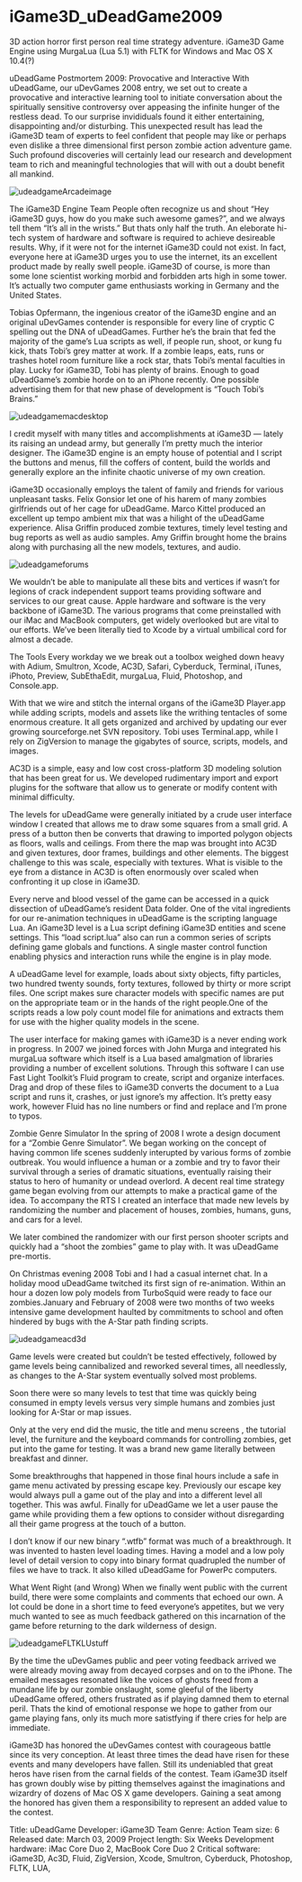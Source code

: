 # iGame3D_uDeadGame2009
3D action horror first person real time strategy adventure.
iGame3D Game Engine using MurgaLua (Lua 5.1) with FLTK for Windows and Mac OS X 10.4(?)

uDeadGame Postmortem 2009:
Provocative and Interactive
With uDeadGame, our uDevGames 2008 entry, we set out to create a provocative and interactive learning tool to initiate conversation about the spiritually sensitive controversy over appeasing the infinite hunger of the restless dead. To our surprise invididuals found it either entertaining, disappointing and/or disturbing. This unexpected result has lead the iGame3D team of experts to feel confident that people may like or perhaps even dislike a three dimensional first person zombie action adventure game. Such profound discoveries will certainly lead our research and development team to rich and meaningful technologies that will with out a doubt benefit all mankind.

![udeadgameArcadeimage](https://user-images.githubusercontent.com/238475/40210498-8308f20e-5a02-11e8-8981-60ac5fb18b98.png)


The iGame3D Engine Team
People often recognize us and shout “Hey iGame3D guys, how do you make such awesome games?”, and we always tell them “It’s all in the wrists.” But thats only half the truth. An eleborate hi-tech system of hardware and software is required to achieve desireable results. Why, if it were not for the internet iGame3D could not exist. In fact, everyone here at iGame3D urges you to use the internet, its an excellent product made by really swell people. iGame3D of course, is more than some lone scientist working morbid and forbidden arts high in some tower. It’s actually two computer game enthusiasts working in Germany and the United States.

Tobias Opfermann, the ingenious creator of the iGame3D engine and an original uDevGames contender is responsible for every line of cryptic C spelling out the DNA of uDeadGames. Further he’s the brain that fed the majority of the game’s Lua scripts as well, if people run, shoot, or kung fu kick, thats Tobi’s grey matter at work. If a zombie leaps, eats, runs or trashes hotel room furniture like a rock star, thats Tobi’s mental faculties in play. Lucky for iGame3D, Tobi has plenty of brains. Enough to goad uDeadGame’s zombie horde on to an iPhone recently. One possible advertising them for that new phase of development is “Touch Tobi’s Brains.”

![udeadgamemacdesktop](https://user-images.githubusercontent.com/238475/40210503-89467a74-5a02-11e8-8597-2f601796e57e.png)


I credit myself with many titles and accomplishments at iGame3D — lately its raising an undead army, but generally I’m pretty much the interior designer. The iGame3D engine is an empty house of potential and I script the buttons and menus, fill the coffers of content, build the worlds and generally explore an the infinite chaotic universe of my own creation.

iGame3D occasionally employs the talent of family and friends for various unpleasant tasks. Felix Gonsior let one of his harem of many zombies girlfriends out of her cage for uDeadGame. Marco Kittel produced an excellent up tempo ambient mix that was a hilight of the uDeadGame experience. Alisa Griffin produced zombie textures, timely level testing and bug reports as well as audio samples. Amy Griffin brought home the brains along with purchasing all the new models, textures, and audio.

![udeadgameforums](https://user-images.githubusercontent.com/238475/40210508-8da6295c-5a02-11e8-988b-7e81e161facf.png)

We wouldn’t be able to manipulate all these bits and vertices if wasn’t for legions of crack independent support teams providing software and services to our great cause. Apple hardware and software is the very backbone of iGame3D. The various programs that come preinstalled with our iMac and MacBook computers, get widely overlooked but are vital to our efforts. We’ve been literally tied to Xcode by a virtual umbilical cord for almost a decade.

The Tools
Every workday we we break out a toolbox weighed down heavy with Adium, Smultron, Xcode, AC3D, Safari, Cyberduck, Terminal, iTunes, iPhoto, Preview, SubEthaEdit, murgaLua, Fluid, Photoshop, and Console.app.

With that we wire and stitch the internal organs of the iGame3D Player.app while adding scripts, models and assets like the writhing tentacles of some enormous creature. It all gets organized and archived by updating our ever growing sourceforge.net SVN repository. Tobi uses Terminal.app, while I rely on ZigVersion to manage the gigabytes of source, scripts, models, and images.

AC3D is a simple, easy and low cost cross-platform 3D modeling solution that has been great for us. We developed rudimentary import and export plugins for the software that allow us to generate or modify content with minimal difficulty.

The levels for uDeadGame were generally initiated by a crude user interface window I created that allows me to draw some squares from a small grid. A press of a button then be converts that drawing to imported polygon objects as floors, walls and ceilings. From there the map was brought into AC3D and given textures, door frames, buildings and other elements. The biggest challenge to this was scale, especially with textures. What is visible to the eye from a distance in AC3D is often enormously over scaled when confronting it up close in iGame3D.

Every nerve and blood vessel of the game can be accessed in a quick dissection of uDeadGame’s resident Data folder. One of the vital ingredients for our re-animation techniques in uDeadGame is the scripting language Lua. An iGame3D level is a Lua script defining iGame3D entities and scene settings. This “load script.lua” also can run a common series of scripts defining game globals and functions. A single master control function enabling physics and interaction runs while the engine is in play mode.

A uDeadGame level for example, loads about sixty objects, fifty particles, two hundred twenty sounds, forty textures, followed by thirty or more script files. One script makes sure character models with specific names are put on the appropriate team or in the hands of the right people.One of the scripts reads a low poly count model file for animations and extracts them for use with the higher quality models in the scene.

The user interface for making games with iGame3D is a never ending work in progress. In 2007 we joined forces with John Murga and integrated his murgaLua software which itself is a Lua based amalgmation of libraries providing a number of excellent solutions. Through this software I can use Fast Light Toolkit’s Fluid program to create, script and organize interfaces. Drag and drop of these files to iGame3D converts the document to a Lua script and runs it, crashes, or just ignore’s my affection. It’s pretty easy work, however Fluid has no line numbers or find and replace and I’m prone to typos.

Zombie Genre Simulator
In the spring of 2008 I wrote a design document for a “Zombie Genre Simulator”. We began working on the concept of having common life scenes suddenly interupted by various forms of zombie outbreak. You would influence a human or a zombie and try to favor their survival through a series of dramatic situations, eventually raising their status to hero of humanity or undead overlord. A decent real time strategy game began evolving from our attempts to make a practical game of the idea. To accompany the RTS I created an interface that made new levels by randomizing the number and placement of houses, zombies, humans, guns, and cars for a level.

We later combined the randomizer with our first person shooter scripts and quickly had a “shoot the zombies” game to play with. It was uDeadGame pre-mortis.

On Christmas evening 2008 Tobi and I had a casual internet chat. In a holiday mood uDeadGame twitched its first sign of re-animation. Within an hour a dozen low poly models from TurboSquid were ready to face our zombies.January and February of 2008 were two months of two weeks intensive game development haulted by commitments to school and often hindered by bugs with the A-Star path finding scripts.

![udeadgameacd3d](https://user-images.githubusercontent.com/238475/40210512-916d36fc-5a02-11e8-9f35-665b40befa7d.png)

Game levels were created but couldn’t be tested effectively, followed by game levels being cannibalized and reworked several times, all needlessly, as changes to the A-Star system eventually solved most problems.

Soon there were so many levels to test that time was quickly being consumed in empty levels versus very simple humans and zombies just looking for A-Star or map issues.

Only at the very end did the music, the title and menu screens , the tutorial level, the furniture and the keyboard commands for controlling zombies, get put into the game for testing. It was a brand new game literally between breakfast and dinner.

Some breakthroughs that happened in those final hours include a safe in game menu activated by pressing escape key. Previously our escape key would always pull a game out of the play and into a different level all together. This was awful. Finally for uDeadGame we let a user pause the game while providing them a few options to consider without disregarding all their game progress at the touch of a button.

I don’t know if our new binary “.wtfb” format was much of a breakthrough. It was invented to hasten level loading times. Having a model and a low poly level of detail version to copy into binary format quadrupled the number of files we have to track. It also killed uDeadGame for PowerPc computers.

What Went Right (and Wrong)
When we finally went public with the current build, there were some complaints and comments that echoed our own. A lot could be done in a short time to feed everyone’s appetites, but we very much wanted to see as much feedback gathered on this incarnation of the game before returning to the dark wilderness of design.

![udeadgameFLTKLUstuff](https://user-images.githubusercontent.com/238475/40210517-97f4f226-5a02-11e8-9919-34425e746b2e.png)

By the time the uDevGames public and peer voting feedback arrived we were already moving away from decayed corpses and on to the iPhone. The emailed messages resonated like the voices of ghosts freed from a mundane life by our zombie onslaught, some gleeful of the liberty uDeadGame offered, others frustrated as if playing damned them to eternal peril. Thats the kind of emotional response we hope to gather from our game playing fans, only its much more satistfying if there cries for help are immediate.

iGame3D has honored the uDevGames contest with courageous battle since its very conception. At least three times the dead have risen for these events and many developers have fallen. Still its undeniabled that great heros have risen from the carnal fields of the contest. Team iGame3D itself has grown doubly wise by pitting themselves against the imaginations and wizardry of dozens of Mac OS X game developers. Gaining a seat among the honored has given them a responsibility to represent an added value to the contest.

Title: uDeadGame
Developer: iGame3D Team
Genre: Action
Team size: 6
Released date: March 03, 2009
Project length: Six Weeks
Development hardware: iMac Core Duo 2, MacBook Core Duo 2
Critical software: iGame3D, Ac3D, Fluid, ZigVersion, Xcode, Smultron, Cyberduck, Photoshop, FLTK, LUA, 
